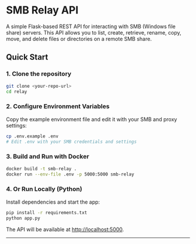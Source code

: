 # SMB Relay API

A simple Flask-based REST API for interacting with SMB (Windows file share) servers. This API allows you to list, create, retrieve, rename, copy, move, and delete files or directories on a remote SMB share.

## Quick Start

### 1. Clone the repository

```sh
git clone <your-repo-url>
cd relay
```

### 2. Configure Environment Variables

Copy the example environment file and edit it with your SMB and proxy settings:

```sh
cp .env.example .env
# Edit .env with your SMB credentials and settings
```

### 3. Build and Run with Docker

```sh
docker build -t smb-relay .
docker run --env-file .env -p 5000:5000 smb-relay
```

### 4. Or Run Locally (Python)

Install dependencies and start the app:

```sh
pip install -r requirements.txt
python app.py
```

The API will be available at [http://localhost:5000](http://localhost:5000).

---
